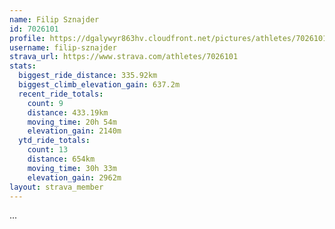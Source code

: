 ```yaml
---
name: Filip Sznajder
id: 7026101
profile: https://dgalywyr863hv.cloudfront.net/pictures/athletes/7026101/2123836/17/large.jpg
username: filip-sznajder
strava_url: https://www.strava.com/athletes/7026101
stats:
  biggest_ride_distance: 335.92km
  biggest_climb_elevation_gain: 637.2m
  recent_ride_totals:
    count: 9
    distance: 433.19km
    moving_time: 20h 54m
    elevation_gain: 2140m
  ytd_ride_totals:
    count: 13
    distance: 654km
    moving_time: 30h 33m
    elevation_gain: 2962m
layout: strava_member
--- 
```

...
